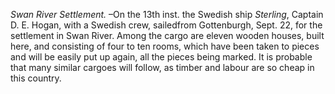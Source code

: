 *Swan River Settlement.* –On the 13th inst. the Swedish ship *Sterling*, Captain D. E. Hogan, with a Swedish crew, sailedfrom Gottenburgh, Sept. 22, for the settlement in Swan River. Among the cargo are eleven wooden houses, built here, and consisting of four to ten rooms, which have been taken to pieces and will be easily put up again, all the pieces being marked. It is probable that many similar cargoes will follow, as timber and labour are so cheap in this country.